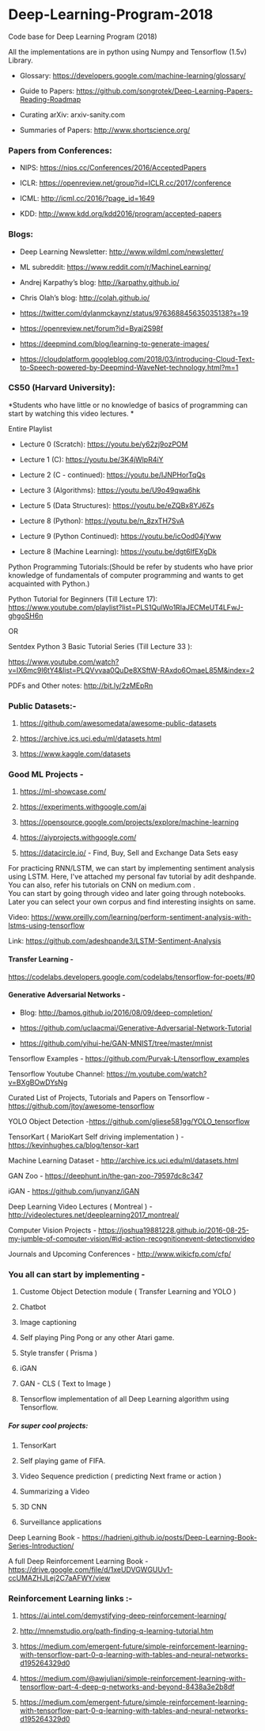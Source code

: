 # Deep-Learning-Program-2018



Code base for Deep Learning Program (2018)

All the implementations are in python using Numpy and Tensorflow (1.5v) Library.

- Glossary: https://developers.google.com/machine-learning/glossary/ 

- Guide to Papers: https://github.com/songrotek/Deep-Learning-Papers-Reading-Roadmap 

- Curating arXiv: arxiv-sanity.com  

- Summaries of Papers: http://www.shortscience.org/ 

 

### Papers from Conferences:  

- NIPS: https://nips.cc/Conferences/2016/AcceptedPapers 

- ICLR: https://openreview.net/group?id=ICLR.cc/2017/conference 

- ICML: http://icml.cc/2016/?page_id=1649 

- KDD: http://www.kdd.org/kdd2016/program/accepted-papers  

### Blogs:  

- Deep Learning Newsletter: http://www.wildml.com/newsletter/ 

- ML subreddit: https://www.reddit.com/r/MachineLearning/ 

- Andrej Karpathy’s blog: http://karpathy.github.io/ 

- Chris Olah’s blog: http://colah.github.io/ 

- https://twitter.com/dylanmckaynz/status/976368845635035138?s=19 

- https://openreview.net/forum?id=Byaj2S98f 

- https://deepmind.com/blog/learning-to-generate-images/ 

- https://cloudplatform.googleblog.com/2018/03/introducing-Cloud-Text-to-Speech-powered-by-Deepmind-WaveNet-technology.html?m=1 

  

### CS50 (Harvard University): 
*Students who have little or no knowledge of basics of programming can start by watching this video lectures. *

Entire Playlist 

* Lecture 0 (Scratch): https://youtu.be/y62zj9ozPOM 

* Lecture 1 (C): https://youtu.be/3K4jWlpR4iY 

* Lecture 2 (C - continued): https://youtu.be/IJNPHorTqQs 

* Lecture 3 (Algorithms): https://youtu.be/U9o49qwa6hk 

* Lecture 5 (Data Structures): https://youtu.be/eZQBx8YJ6Zs 

* Lecture 8 (Python): https://youtu.be/n_8zxTH7SvA 

* Lecture 9 (Python Continued): https://youtu.be/icOod04jYww  

* Lecture 8 (Machine Learning): https://youtu.be/dgt6IfEXgDk 

Python Programming Tutorials:(Should be refer by students who have prior knowledge of fundamentals of computer programming and wants to get acquainted with Python.) 
 
Python Tutorial for Beginners (Till Lecture 17): https://www.youtube.com/playlist?list=PLS1QulWo1RIaJECMeUT4LFwJ-ghgoSH6n 

 OR  

Sentdex Python 3 Basic Tutorial Series (Till Lecture 33 ): 

https://www.youtube.com/watch?v=IX6mc9l6tY4&list=PLQVvvaa0QuDe8XSftW-RAxdo6OmaeL85M&index=2 

PDFs and Other notes: http://bit.ly/2zMEpRn 

 

  

### Public Datasets:- 

1. https://github.com/awesomedata/awesome-public-datasets 

2. https://archive.ics.uci.edu/ml/datasets.html 

3. https://www.kaggle.com/datasets 

  

### Good ML Projects -  

1. https://ml-showcase.com/ 

2. https://experiments.withgoogle.com/ai 

3. https://opensource.google.com/projects/explore/machine-learning 

4. https://aiyprojects.withgoogle.com/ 
5. https://datacircle.io/ - Find, Buy, Sell and Exchange Data Sets easy 

  

For practicing RNN/LSTM, we can start by implementing sentiment analysis using LSTM. Here, I've attached my personal fav tutorial by adit deshpande. You can also, refer his tutorials on CNN on medium.com .  
You can start by going through video and later going through notebooks. Later you can select your own corpus and find interesting insights on same. 


Video: https://www.oreilly.com/learning/perform-sentiment-analysis-with-lstms-using-tensorflow  

Link: https://github.com/adeshpande3/LSTM-Sentiment-Analysis  
 

#### Transfer Learning - 

https://codelabs.developers.google.com/codelabs/tensorflow-for-poets/#0 

  

#### Generative Adversarial Networks - 

* Blog: http://bamos.github.io/2016/08/09/deep-completion/ 

* https://github.com/uclaacmai/Generative-Adversarial-Network-Tutorial 

* https://github.com/yihui-he/GAN-MNIST/tree/master/mnist 




Tensorflow Examples - https://github.com/Purvak-L/tensorflow_examples 

Tensorflow Youtube Channel: https://m.youtube.com/watch?v=BXgBOwDYsNg  

Curated List of Projects, Tutorials and Papers on Tensorflow - https://github.com/jtoy/awesome-tensorflow  

YOLO Object Detection -https://github.com/gliese581gg/YOLO_tensorflow 

TensorKart ( MarioKart Self driving implementation ) - https://kevinhughes.ca/blog/tensor-kart 

Machine Learning Dataset - http://archive.ics.uci.edu/ml/datasets.html 

GAN Zoo - https://deephunt.in/the-gan-zoo-79597dc8c347 

iGAN - https://github.com/junyanz/iGAN 

Deep Learning Video Lectures ( Montreal ) - http://videolectures.net/deeplearning2017_montreal/ 

Computer Vision Projects - https://joshua19881228.github.io/2016-08-25-my-jumble-of-computer-vision/#id-action-recognitionevent-detectionvideo 

Journals and Upcoming Conferences -  http://www.wikicfp.com/cfp/ 

    

### You all can start by implementing - 

1. Custome Object Detection module ( Transfer Learning and YOLO ) 

2. Chatbot 

3. Image captioning 

4. Self playing Ping Pong or any other Atari game. 

5. Style transfer ( Prisma ) 

6. iGAN 

7. GAN - CLS ( Text to Image ) 

8. Tensorflow implementation of all Deep Learning algorithm using Tensorflow. 

  

##### For super cool projects: 

1. TensorKart 

2. Self playing game of FIFA. 

3. Video Sequence prediction ( predicting Next frame or action ) 

4. Summarizing a Video  

5. 3D CNN 

6. Surveillance applications 

  

 
Deep Learning Book - https://hadrienj.github.io/posts/Deep-Learning-Book-Series-Introduction/ 

A full Deep Reinforcement Learning Book - https://drive.google.com/file/d/1xeUDVGWGUUv1-ccUMAZHJLej2C7aAFWY/view 

### Reinforcement Learning links :-  

1. https://ai.intel.com/demystifying-deep-reinforcement-learning/ 

2. http://mnemstudio.org/path-finding-q-learning-tutorial.htm 

3. https://medium.com/emergent-future/simple-reinforcement-learning-with-tensorflow-part-0-q-learning-with-tables-and-neural-networks-d195264329d0 

4. https://medium.com/@awjuliani/simple-reinforcement-learning-with-tensorflow-part-4-deep-q-networks-and-beyond-8438a3e2b8df 

5. https://medium.com/emergent-future/simple-reinforcement-learning-with-tensorflow-part-0-q-learning-with-tables-and-neural-networks-d195264329d0 

  

  
